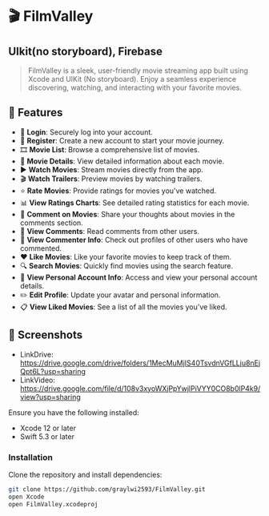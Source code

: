 # 🎬 FilmValley 

## UIkit(no storyboard), Firebase

> FilmValley is a sleek, user-friendly movie streaming app built using Xcode and UIKit (No storyboard). Enjoy a seamless experience discovering, watching, and interacting with your favorite movies.

## 🌟 Features
- 🔑 **Login**: Securely log into your account.
- 📝 **Register**: Create a new account to start your movie journey.
- 🎞️ **Movie List**: Browse a comprehensive list of movies.
- 🧐 **Movie Details**: View detailed information about each movie.
- ▶️ **Watch Movies**: Stream movies directly from the app.
- 🎬 **Watch Trailers**: Preview movies by watching trailers.
- ⭐ **Rate Movies**: Provide ratings for movies you've watched.
- 📊 **View Ratings Charts**: See detailed rating statistics for each movie.
- 💬 **Comment on Movies**: Share your thoughts about movies in the comments section.
- 📝 **View Comments**: Read comments from other users.
- 👤 **View Commenter Info**: Check out profiles of other users who have commented.
- ❤️ **Like Movies**: Like your favorite movies to keep track of them.
- 🔍 **Search Movies**: Quickly find movies using the search feature.
- 👤 **View Personal Account Info**: Access and view your personal account details.
- ✏️ **Edit Profile**: Update your avatar and personal information.
- 📋 **View Liked Movies**: See a list of all the movies you've liked.

## 📸 Screenshots
- LinkDrive: https://drive.google.com/drive/folders/1MecMuMjIS40TsvdnVGfLLju8nEjQpt6L?usp=sharing
- LinkVideo: https://drive.google.com/file/d/108v3xyoWXjPpYwjlPiVYY0CO8b0lP4k9/view?usp=sharing

Ensure you have the following installed:
- Xcode 12 or later
- Swift 5.3 or later

### Installation

Clone the repository and install dependencies:

```bash
git clone https://github.com/graylwi2593/FilmValley.git
open Xcode
open FilmValley.xcodeproj

